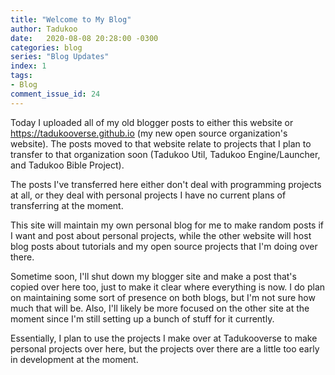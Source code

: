 ```yaml
---
title: "Welcome to My Blog"
author: Tadukoo
date:   2020-08-08 20:28:00 -0300
categories: blog
series: "Blog Updates"
index: 1
tags: 
- Blog
comment_issue_id: 24
---
```

Today I uploaded all of my old blogger posts to either this website or https://tadukooverse.github.io (my new open source organization's website). The posts moved to that website relate to projects 
that I plan to transfer to that organization soon (Tadukoo Util, Tadukoo Engine/Launcher, and Tadukoo Bible Project). 

The posts I've transferred here either don't deal with programming projects at all, or they deal with personal projects I have no current plans of transferring at the moment.

This site will maintain my own personal blog for me to make random posts if I want and post about personal projects, while the other website will host blog posts about tutorials and my open source 
projects that I'm doing over there.

Sometime soon, I'll shut down my blogger site and make a post that's copied over here too, just to make it clear where everything is now. I do plan on maintaining some sort of presence on both blogs, 
but I'm not sure how much that will be. Also, I'll likely be more focused on the other site at the moment since I'm still setting up a bunch of stuff for it currently.

Essentially, I plan to use the projects I make over at Tadukooverse to make personal projects over here, but the projects over there are a little too early in development at the moment.
